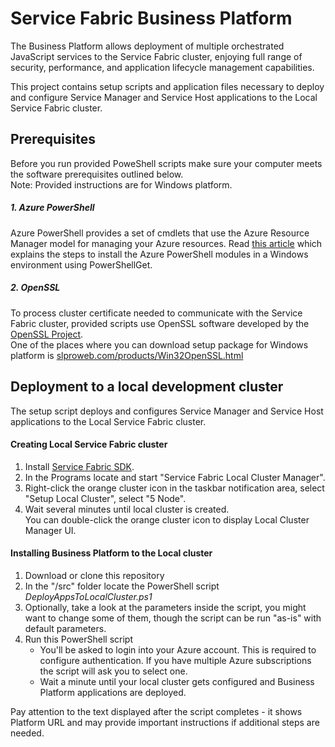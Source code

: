 # Service Fabric Business Platform

The Business Platform allows deployment of multiple orchestrated JavaScript services to the Service Fabric cluster, enjoying full range of security, performance, and application lifecycle management capabilities.

This project contains setup scripts and application files necessary to deploy and configure Service Manager and Service Host applications to the Local Service Fabric cluster.

## Prerequisites

Before you run provided PoweShell scripts make sure your computer meets the software prerequisites outlined below.   
Note: Provided instructions are for Windows platform.

##### 1. Azure PowerShell

Azure PowerShell provides a set of cmdlets that use the Azure Resource Manager model for managing your Azure resources.
Read <a href="https://docs.microsoft.com/en-us/powershell/azure/install-azurerm-ps" target="_blank">this article</a> which explains the steps to install the Azure PowerShell modules in a Windows environment using PowerShellGet. 

##### 2. OpenSSL

To process cluster certificate needed to communicate with the Service Fabric cluster, provided scripts use OpenSSL software developed by the <a target="_blank" href="http://www.openssl.org/">OpenSSL Project</a>.   
One of the places where you can download setup package for Windows platform is <a target="_blank" href="https://slproweb.com/products/Win32OpenSSL.html">slproweb.com/products/Win32OpenSSL.html</a>

## Deployment to a local development cluster
The setup script deploys and configures Service Manager and Service Host applications to the Local Service Fabric cluster.

#### Creating Local Service Fabric cluster

1. Install <a target="_blank" href="https://docs.microsoft.com/en-us/azure/service-fabric/service-fabric-get-started">Service Fabric SDK</a>.
1. In the Programs locate and start "Service Fabric Local Cluster Manager".
1. Right-click the orange cluster icon in the taskbar notification area, select "Setup Local Cluster", select "5 Node". 
1. Wait several minutes until local cluster is created.    
You can double-click the orange cluster icon to display Local Cluster Manager UI.

#### Installing Business Platform to the Local cluster

1. Download or clone this repository
1. In the "/src" folder locate the PowerShell script *DeployAppsToLocalCluster.ps1*
1. Optionally, take a look at the parameters inside the script, you might want to change some of them, though the script can be run "as-is" with default parameters.
1. Run this PowerShell script
    - You'll be asked to login into your Azure account. This is required to configure authentication. If you have multiple Azure subscriptions the script will ask you to select one.
    - Wait a minute until your local cluster gets configured and Business Platform applications are deployed.

Pay attention to the text displayed after the script completes - it shows Platform URL and may provide important instructions if additional steps are needed.


